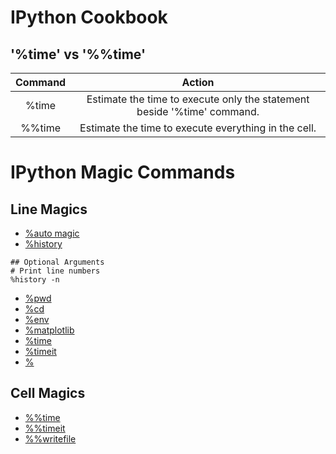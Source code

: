 IPython Cookbook
================

'%time' vs '%%time'
-------------------
| Command | Action | 
|:-------:|:------:|
| %time | Estimate the time to execute only the statement beside '%time' command. |
| %%time | Estimate the time to execute everything in the cell. |

IPython Magic Commands
======================

Line Magics
-----------

- [%auto magic](https://ipython.readthedocs.io/en/stable/interactive/magics.html#magic-automagic)
- [%history](https://ipython.readthedocs.io/en/stable/interactive/magics.html#magic-history)
```ipython
## Optional Arguments
# Print line numbers
%history -n
```
- [%pwd](https://ipython.readthedocs.io/en/stable/interactive/magics.html#magic-pwd)
- [%cd](https://ipython.readthedocs.io/en/stable/interactive/magics.html#magic-cd)
- [%env](https://ipython.readthedocs.io/en/stable/interactive/magics.html#magic-env)
- [%matplotlib](https://ipython.readthedocs.io/en/stable/interactive/magics.html#magic-matplotlib)
- [%time](https://ipython.readthedocs.io/en/stable/interactive/magics.html#magic-time)
- [%timeit](https://ipython.readthedocs.io/en/stable/interactive/magics.html#magic-timeit)
- [%]()

Cell Magics
-----------

- [%%time](https://ipython.readthedocs.io/en/stable/interactive/magics.html#magic-time)
- [%%timeit](https://ipython.readthedocs.io/en/stable/interactive/magics.html#magic-timeit)
- [%%writefile](https://ipython.readthedocs.io/en/stable/interactive/magics.html#cellmagic-writefile)
